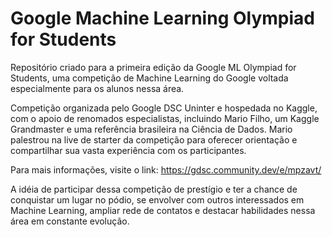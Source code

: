 # Google Machine Learning Olympiad for Students

Repositório criado para a primeira edição da Google ML Olympiad for Students, uma competição de Machine Learning do Google voltada especialmente para os alunos nessa área.

Competição organizada pelo Google DSC Uninter e hospedada no Kaggle, com o apoio de renomados especialistas, incluindo Mario Filho, um Kaggle Grandmaster e uma referência brasileira na Ciência de Dados. Mario palestrou na live de starter da competição para oferecer orientação e compartilhar sua vasta experiência com os participantes.

Para mais informações, visite o link: https://gdsc.community.dev/e/mpzavt/

A idéia de participar dessa competição de prestígio e ter a chance de conquistar um lugar no pódio, se envolver com outros interessados em Machine Learning, ampliar  rede de contatos e destacar habilidades nessa área em constante evolução.
